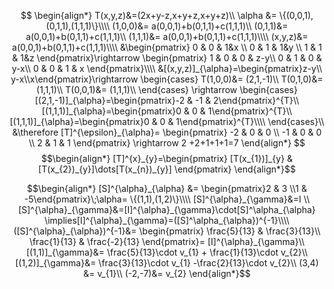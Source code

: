 $$
\begin{align*}
T(x,y,z)&=(2x+y-z,x+y+z,x+y+z)\\
\alpha &= \{(0,0,1),(0,1,1),(1,1,1)\}\\\\
(1,0,0)&= a(0,0,1)+b(0,1,1)+c(1,1,1)\\
(0,1,1)&= a(0,0,1)+b(0,1,1)+c(1,1,1)\\
(1,1,1)&= a(0,0,1)+b(0,1,1)+c(1,1,1)\\\\
(x,y,z)&= a(0,0,1)+b(0,1,1)+c(1,1,1)\\\\
&\begin{pmatrix}
0 & 0 & 1&x \\
0 & 1 & 1&y \\
1 & 1 & 1&z
\end{pmatrix}\rightarrow
\begin{pmatrix}
1 & 0 & 0 & z-y\\
0 & 1 & 0 & y-x\\
0 & 0 & 1 & x
\end{pmatrix}\\\\
&[(x,y,z)]_{\alpha}=\begin{pmatrix}z-y\\ y-x\\x\end{pmatrix}\rightarrow
\begin{cases}
T(1,0,0)&= (2,1,-1)\\ 
T(0,1,0)&= (1,1,1)\\
T(0,0,1)&= (1,1,1)\\
\end{cases}
\rightarrow
\begin{cases}
[(2,1,-1)]_{\alpha}=\begin{pmatrix}-2 & -1 & 2\end{pmatrix}^{T}\\
[(1,1,1)]_{\alpha}=\begin{pmatrix}0 & 0 & 1\end{pmatrix}^{T}\\
[(1,1,1)]_{\alpha}=\begin{pmatrix}0 & 0 & 1\end{pmatrix}^{T}\\\\
\end{cases}\\
&\therefore [T]^{\epsilon}_{\alpha}= \begin{pmatrix}
-2 & 0 & 0 \\
-1 & 0 & 0 \\
2 & 1 & 1
\end{pmatrix} \rightarrow 2 +2+1+1+1=7
\end{align*}
$$
$$\begin{align*}
[T]^{x}_{y}=\begin{pmatrix}
[T(x_{1})]_{y} & [T(x_{2})_{y}]\dots[T(x_{n})_{y}]
\end{pmatrix}
\end{align*}$$

$$\begin{align*}
[S]^{\alpha}_{\alpha} &= \begin{pmatrix}2 & 3 \\1 & -5\end{pmatrix}\;\alpha= \{(1,1),(1,2)\}\\\\
[S]^{\alpha}_{\gamma}&=I \\
[S]^{\alpha}_{\gamma}&=[I]^{\alpha}_{\gamma}\cdot[S]^\alpha_{\alpha} \implies[I]^{\alpha}_{\gamma}=([S]^\alpha_{\alpha})^{-1}\\\\
([S]^{\alpha}_{\alpha})^{-1}&= \begin{pmatrix}
\frac{5}{13} & \frac{3}{13}\\
\frac{1}{13} & \frac{-2}{13}
\end{pmatrix}= [I]^{\alpha}_{\gamma}\\
[(1,1)]_{\gamma}&= \frac{5}{13}\cdot v_{1} + \frac{1}{13}\cdot v_{2}\\
[(1,2)]_{\gamma}&= \frac{3}{13}\cdot v_{1}  -\frac{2}{13}\cdot v_{2}\\
(3,4) &= v_{1}\\
(-2,-7)&= v_{2}
\end{align*}$$
